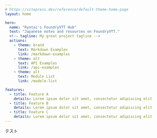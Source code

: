 ```yaml
---
# https://vitepress.dev/reference/default-theme-home-page
layout: home

hero:
  name: "Ryotai's FoundryVTT Hub"
  text: "Japanese notes and resources on FoundryVTT."
  <!-- tagline: My great project tagline -->
  actions:
    - theme: brand
      text: Markdown Examples
      link: /markdown-examples
    - theme: alt
      text: API Examples
      link: /api-examples
    - theme: alt
      text: Module List
      link: /modele-list

features:
  - title: Feature A
    details: Lorem ipsum dolor sit amet, consectetur adipiscing elit
  - title: Feature B
    details: Lorem ipsum dolor sit amet, consectetur adipiscing elit
  - title: Feature C
    details: Lorem ipsum dolor sit amet, consectetur adipiscing elit
---
```

テスト
